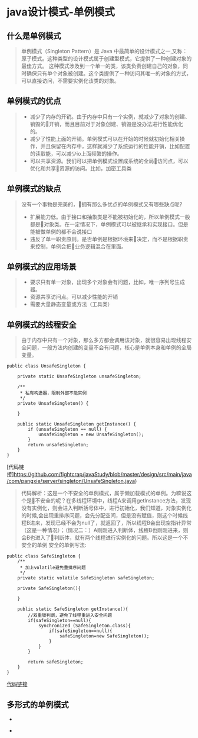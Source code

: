 # java设计模式-单例模式
## 什么是单例模式
>单例模式（Singleton Pattern）是 Java 中最简单的设计模式之一,又称：原子模式。这种类型的设计模式属于创建型模式，它提供了一种创建对象的最佳方式。
这种模式涉及到一个单一的类，该类负责创建自己的对象，同时确保只有单个对象被创建。这个类提供了一种访问其唯一的对象的方式，可以直接访问，不需要实例化该类的对象。

## 单例模式的优点
> - 减少了内存的开销。由于内存中只有一个实例，就减少了对象的创建、销毁的开销，而且目前对于对象创建、销毁是没办法进行性能优化的。
> - 减少了性能上面的开销。单例模式可以在开始的时候就初始化相关操作，并且保留在内存中，这样就减少了系统运行的性能开销，比如配置的读取能，可以减少io上面频繁的操作。
> - 可以共享资源。我们可以把单例模式设置成系统的全局访问点，可以优化和共享资源的访问。比如，加密工具类

## 单例模式的缺点
> 没有一个事物是完美的，拥有那么多优点的单例模式又有哪些缺点呢?
> - 扩展能力低。由于接口和抽象类是不能被初始化的，所以单例模式一般都是对象类。在一定情况下，单例模式可以被继承和实现接口。但是能被做单例的都不会说接口
> - 违反了单一职责原则。是否单例是根据环境来决定，而不是根据职责来控制，单例会把业务逻辑混合在里面。

## 单例模式的应用场景
> - 要求只有单一对象，出现多个对象会有问题，比如，唯一序列号生成器。
> - 资源共享访问点。可以减少性能的开销
> - 需要大量静态变量或方法（工具类）

## 单例模式的线程安全
> 由于内存中只有一个对象，那么多方都会调用该对象，就很容易出现线程安全问题，一般方法内创建的变量不会有问题，核心是单例本身和单例的全局变量。
```
public class UnsafeSingleton {

    private static UnsafeSingleton unsafeSingleton;

    /**
     * 私有构造器，限制外部不能实例
     */
    private UnsafeSingleton() {

    }

    public static UnsafeSingleton getInstance() {
        if (unsafeSingleton == null) {
            unsafeSingleton = new UnsafeSingleton();
        }
        return unsafeSingleton;
    }
}
```
[代码链接]https://github.com/fightcrap/javaStudy/blob/master/design/src/main/java/com/pangxie/server/singleton/UnsafeSingleton.java)
> 代码解析：这是一个不安全的单例模式，属于懒加载模式的单例。为嘛说这个是不安全的呢？在多线程环境中，线程A来调用getInstance方法，发现没有实例化，则会进入判断括号体中，进行初始化，我们知道，对象实例化的时候,会出现重排序问题，会先分配空间，但是没有赋值，则这个时候线程B进来，发现已经不会为null了，就返回了，所以线程B会出现空指针异常（这是一种情况）；（情况二：）A刚刚进入判断体，线程B也刚刚进来，则会B也进入了判断体，就有两个线程进行实例化的问题。所以这是一个不安全的单例
> 安全的单例写法:
```
public class SafeSingleton {
    /**
     * 加上volatile避免重排序问题
     */
    private static volatile SafeSingleton safeSingleton;

    private SafeSingleton(){

    }

    public static SafeSingleton getInstance(){
        //双重锁判断，避免了线程重进入安全问题
        if(safeSingleton==null){
            synchronized (SafeSingleton.class){
                if(safeSingleton==null){
                    safeSingleton=new SafeSingleton();
                }
            }
        }
        
        return safeSingleton;
    }
}
```
[代码链接](https://github.com/fightcrap/javaStudy/blob/master/design/src/main/java/com/pangxie/server/singleton/SafeSingleton.java)
## 多形式的单例模式
-   
    ```

    ```
- 
